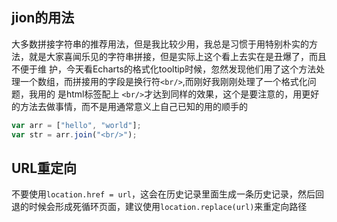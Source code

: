 jion的用法
-------
大多数拼接字符串的推荐用法，但是我比较少用，我总是习惯于用特别朴实的方法，就是大家喜闻乐见的字符串拼接，但是实际上这个看上去实在是丑爆了，而且不便于维  护，今天看Echarts的格式化tooltip时候，忽然发现他们用了这个方法处理一个数组，而拼接用的字段是换行符`<br/>`,而刚好我刚刚处理了一个格式化问题，我用的    是html标签配上
 `<br/>`才达到同样的效果，这个是要注意的，用更好的方法去做事情，而不是用通常意义上自己已知的用的顺手的<br/>
 
 
 ```javascript
 var arr = ["hello", "world"];
 var str = arr.join("<br/>");
 ```
 
 URL重定向
 ------------
 不要使用`location.href = url`，这会在历史记录里面生成一条历史记录，然后回退的时候会形成死循环页面，建议使用`location.replace(url)`来重定向路径
